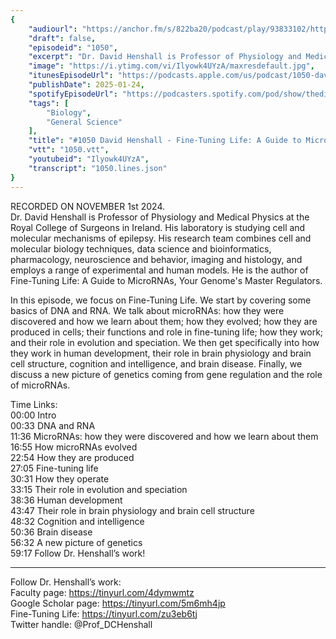 ```yaml
---
{
	"audiourl": "https://anchor.fm/s/822ba20/podcast/play/93833102/https%3A%2F%2Fd3ctxlq1ktw2nl.cloudfront.net%2Fstaging%2F2024-10-1%2Ffb477031-34c5-a1e6-b65d-0a5b5fe59fbc.m4a",
	"draft": false,
	"episodeid": "1050",
	"excerpt": "Dr. David Henshall is Professor of Physiology and Medical Physics at the Royal College of Surgeons in Ireland. His laboratory is studying cell and molecular mechanisms of epilepsy. His research team combines cell and molecular biology techniques, data science and bioinformatics, pharmacology, neuroscience and behavior, imaging and histology, and employs a range of experimental and human models. He is the author of Fine-Tuning Life: A Guide to MicroRNAs, Your Genome's Master Regulators.",
	"image": "https://i.ytimg.com/vi/Ilyowk4UYzA/maxresdefault.jpg",
	"itunesEpisodeUrl": "https://podcasts.apple.com/us/podcast/1050-david-henshall-fine-tuning-life-a-guide-to/id1451347236?i=1000685339784&uo=4",
	"publishDate": 2025-01-24,
	"spotifyEpisodeUrl": "https://podcasters.spotify.com/pod/show/thedissenter/episodes/1050-David-Henshall---Fine-Tuning-Life-A-Guide-to-MicroRNAs--Your-Genomes-Master-Regulators-e2qe2ee",
	"tags": [
		"Biology",
		"General Science"
	],
	"title": "#1050 David Henshall - Fine-Tuning Life: A Guide to MicroRNAs, Your Genome's Master Regulators",
	"vtt": "1050.vtt",
	"youtubeid": "Ilyowk4UYzA",
	"transcript": "1050.lines.json"
}
---
```

RECORDED ON NOVEMBER 1st 2024.  
Dr. David Henshall is Professor of Physiology and Medical Physics at the Royal College of Surgeons in Ireland. His laboratory is studying cell and molecular mechanisms of epilepsy. His research team combines cell and molecular biology techniques, data science and bioinformatics, pharmacology, neuroscience and behavior, imaging and histology, and employs a range of experimental and human models. He is the author of Fine-Tuning Life: A Guide to MicroRNAs, Your Genome's Master Regulators.

In this episode, we focus on Fine-Tuning Life. We start by covering some basics of DNA and RNA. We talk about microRNAs: how they were discovered and how we learn about them; how they evolved; how they are produced in cells; their functions and role in fine-tuning life; how they work; and their role in evolution and speciation. We then get specifically into how they work in human development, their role in brain physiology and brain cell structure, cognition and intelligence, and brain disease. Finally, we discuss a new picture of genetics coming from gene regulation and the role of microRNAs.

Time Links:  
<time>00:00</time> Intro  
<time>00:33</time> DNA and RNA  
<time>11:36</time> MicroRNAs: how they were discovered and how we learn about them  
<time>16:55</time> How microRNAs evolved  
<time>22:54</time> How they are produced  
<time>27:05</time> Fine-tuning life  
<time>30:31</time> How they operate  
<time>33:15</time> Their role in evolution and speciation  
<time>38:36</time> Human development  
<time>43:47</time> Their role in brain physiology and brain cell structure  
<time>48:32</time> Cognition and intelligence  
<time>50:36</time> Brain disease  
<time>56:32</time> A new picture of genetics  
<time>59:17</time> Follow Dr. Henshall’s work!

---

Follow Dr. Henshall’s work:  
Faculty page: https://tinyurl.com/4dymwmtz  
Google Scholar page: https://tinyurl.com/5m6mh4jp  
Fine-Tuning Life: https://tinyurl.com/zu3eb6tj  
Twitter handle: @Prof_DCHenshall
